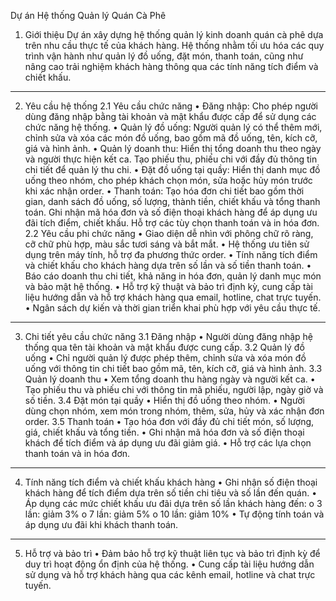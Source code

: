 Dự án Hệ thống Quản lý Quán Cà Phê
1. Giới thiệu
Dự án xây dựng hệ thống quản lý kinh doanh quán cà phê dựa trên nhu cầu thực tế của khách hàng. Hệ thống nhằm tối ưu hóa các quy trình vận hành như quản lý đồ uống, đặt món, thanh toán, cũng như nâng cao trải nghiệm khách hàng thông qua các tính năng tích điểm và chiết khấu.
________________________________________
2. Yêu cầu hệ thống
2.1 Yêu cầu chức năng
•	Đăng nhập: Cho phép người dùng đăng nhập bằng tài khoản và mật khẩu được cấp để sử dụng các chức năng hệ thống.
•	Quản lý đồ uống: Người quản lý có thể thêm mới, chỉnh sửa và xóa các món đồ uống, bao gồm mã đồ uống, tên, kích cỡ, giá và hình ảnh.
•	Quản lý doanh thu: Hiển thị tổng doanh thu theo ngày và người thực hiện kết ca. Tạo phiếu thu, phiếu chi với đầy đủ thông tin chi tiết để quản lý thu chi.
•	Đặt đồ uống tại quầy: Hiển thị danh mục đồ uống theo nhóm, cho phép khách chọn món, sửa hoặc hủy món trước khi xác nhận order.
•	Thanh toán: Tạo hóa đơn chi tiết bao gồm thời gian, danh sách đồ uống, số lượng, thành tiền, chiết khấu và tổng thanh toán. Ghi nhận mã hóa đơn và số điện thoại khách hàng để áp dụng ưu đãi tích điểm, chiết khấu. Hỗ trợ các tùy chọn thanh toán và in hóa đơn.
2.2 Yêu cầu phi chức năng
•	Giao diện dễ nhìn với phông chữ rõ ràng, cỡ chữ phù hợp, màu sắc tươi sáng và bắt mắt.
•	Hệ thống ưu tiên sử dụng trên máy tính, hỗ trợ đa phương thức order.
•	Tính năng tích điểm và chiết khấu cho khách hàng dựa trên số lần và số tiền thanh toán.
•	Báo cáo doanh thu chi tiết, khả năng in hóa đơn, quản lý danh mục món và bảo mật hệ thống.
•	Hỗ trợ kỹ thuật và bảo trì định kỳ, cung cấp tài liệu hướng dẫn và hỗ trợ khách hàng qua email, hotline, chat trực tuyến.
•	Ngân sách dự kiến và thời gian triển khai phù hợp với yêu cầu thực tế.
________________________________________
3. Chi tiết yêu cầu chức năng
3.1 Đăng nhập
•	Người dùng đăng nhập hệ thống qua tên tài khoản và mật khẩu được cung cấp.
3.2 Quản lý đồ uống
•	Chỉ người quản lý được phép thêm, chỉnh sửa và xóa món đồ uống với thông tin chi tiết bao gồm mã, tên, kích cỡ, giá và hình ảnh.
3.3 Quản lý doanh thu
•	Xem tổng doanh thu hàng ngày và người kết ca.
•	Tạo phiếu thu và phiếu chi với thông tin mã phiếu, người lập, ngày giờ và số tiền.
3.4 Đặt món tại quầy
•	Hiển thị đồ uống theo nhóm.
•	Người dùng chọn nhóm, xem món trong nhóm, thêm, sửa, hủy và xác nhận đơn order.
3.5 Thanh toán
•	Tạo hóa đơn với đầy đủ chi tiết món, số lượng, giá, chiết khấu và tổng tiền.
•	Ghi nhận mã hóa đơn và số điện thoại khách để tích điểm và áp dụng ưu đãi giảm giá.
•	Hỗ trợ các lựa chọn thanh toán và in hóa đơn.
________________________________________
4. Tính năng tích điểm và chiết khấu khách hàng
•	Ghi nhận số điện thoại khách hàng để tích điểm dựa trên số tiền chi tiêu và số lần đến quán.
•	Áp dụng các mức chiết khấu ưu đãi dựa trên số lần khách hàng đến:
o	3 lần: giảm 3%
o	7 lần: giảm 5%
o	10 lần: giảm 10%
•	Tự động tính toán và áp dụng ưu đãi khi khách thanh toán.
________________________________________
5. Hỗ trợ và bảo trì
•	Đảm bảo hỗ trợ kỹ thuật liên tục và bảo trì định kỳ để duy trì hoạt động ổn định của hệ thống.
•	Cung cấp tài liệu hướng dẫn sử dụng và hỗ trợ khách hàng qua các kênh email, hotline và chat trực tuyến.


